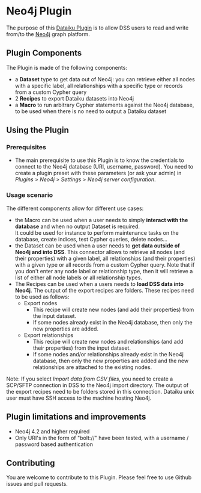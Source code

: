 # Neo4j Plugin

The purpose of this [Dataiku Plugin](https://www.dataiku.com/dss/plugins/info/neo4j.html) is to allow DSS users to read and write from/to the [Neo4j](https://neo4j.com/) graph platform.


## Plugin Components

The Plugin is made of the following components:

* a **Dataset** type to get data out of Neo4j: you can retrieve either all nodes with a specific label, all relationships with a specific type or records from a custom Cypher query
* 2 **Recipes** to export Dataiku datasets into Neo4j
* a **Macro** to run arbitrary Cypher statements against the Neo4j database, to be used when there is no need to output a Dataiku dataset

## Using the Plugin

### Prerequisites

- The main prerequisite to use this Plugin is to know the credentials to connect to the Neo4j database (URI, username, password). You need to create a plugin preset with these parameters (or ask your admin) in *Plugins > Neo4j > Settings > Neo4j server configuration*.

### Usage scenario
The different components allow for different use cases:

* the Macro can be used when a user needs to simply **interact with the database** and when no output Dataset is required.  
It could be used for instance to perform maintenance tasks on the database, create indices, test Cypher queries, delete nodes...
* the Dataset can be used when a user needs to **get data outside of Neo4j and into DSS**. This connector allows to retrieve all nodes (and their properties) with a given label, all relationships (and their properties) with a given type or all records from a custom Cypher query. Note that if you don't enter any node label or relationship type, then it will retrieve a list of either all node labels or all relationship types.
* The Recipes can be used when a users needs to **load DSS data into Neo4j**. The output of the export recipes are folders.
These recipes need to be used as follows:
  * Export nodes
    * This recipe will create new nodes (and add their properties) from the input dataset.
    * If some nodes already exist in the Neo4j database, then only the new properties are added.
  * Export relationships
    * This recipe will create new nodes and relationships (and add their properties) from the input dataset.
    * If some nodes and/or relationships already exist in the Neo4j database, then only the new properties are added and the new relationships are attached to the existing nodes.

Note: If you select *Import data from CSV files*, you need to create a SCP/SFTP connection in DSS to the Neo4j import directory. The output of the export recipes need to be folders stored in this connection. Dataiku unix user must have SSH access to the machine hosting Neo4j.

## Plugin limitations and improvements

* Neo4j 4.2 and higher required
* Only URI's in the form of "bolt://" have been tested, with a username / password based authentication

## Contributing
You are welcome to contribute to this Plugin. Please feel free to use Github issues and pull requests.
